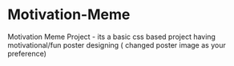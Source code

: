 # Motivation-Meme
Motivation Meme Project - its a basic css based project having motivational/fun poster designing ( changed poster image as your preference)

